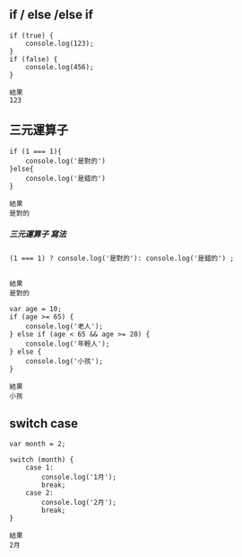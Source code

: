 ## if / else /else if

```
if (true) {
    console.log(123);
}
if (false) {
    console.log(456);
}

結果
123
```
## 三元運算子
```
if (1 === 1){
    console.log('是對的')
}else{
    console.log('是錯的')
}

結果
是對的
```

##### 三元運算子 寫法
```
(1 === 1) ? console.log('是對的'): console.log('是錯的') ;


結果
是對的
```

```
var age = 10;
if (age >= 65) {
    console.log('老人');
} else if (age < 65 && age >= 20) {
    console.log('年輕人');
} else {
    console.log('小孩');
}

結果
小孩
```
## switch case

```
var month = 2;

switch (month) {
    case 1:
        console.log('1月');
        break;
    case 2:
        console.log('2月');
        break;
}

結果
2月
```
